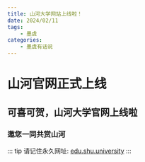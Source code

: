 ```yaml
---
title: 山河大学网站上线啦！
date: 2024/02/11
tags:
    - 墨虞
categories:
    - 墨虞有话说
---
```


# 山河官网正式上线

## 可喜可贺，山河大学官网上线啦

### 邀您一同共赏山河

::: tip
请记住永久网址: [edu.shu.university](https://edu.shu.university)
:::